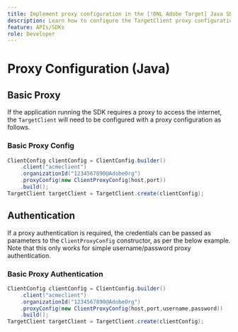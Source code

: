 ```yaml
---
title: Implement proxy configuration in the [!DNL Adobe Target] Java SDK
description: Learn how to configure the TargetClient proxy configuration in the [!DNL Adobe Target] Java SDK.
feature: APIs/SDKs
role: Developer
---
```

# Proxy Configuration (Java)

## Basic Proxy

If the application running the SDK requires a proxy to access the internet, the `TargetClient` will need to be configured with a proxy configuration as follows.

### Basic Proxy Config

```java {line-numbers="true"}
ClientConfig clientConfig = ClientConfig.builder()
    .client("acmeclient")
    .organizationId("1234567890@AdobeOrg")
    .proxyConfig(new ClientProxyConfig(host,port))
    .build();
TargetClient targetClient = TargetClient.create(clientConfig);
```

## Authentication

If a proxy authentication is required, the credentials can be passed as parameters to the `ClientProxyConfig` constructor, as per the below example. Note that this only works for simple username/password proxy authentication.

### Basic Proxy Authentication

```java {line-numbers="true"}
ClientConfig clientConfig = ClientConfig.builder()
    .client("acmeclient")
    .organizationId("1234567890@AdobeOrg")
    .proxyConfig(new ClientProxyConfig(host,port,username,password))
    .build();
TargetClient targetClient = TargetClient.create(clientConfig);
```
